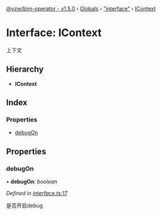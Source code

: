 [@yzw/bim-operator - v1.5.0](../README.md) › [Globals](../globals.md) › ["interface"](../modules/_interface_.md) › [IContext](_interface_.icontext.md)

# Interface: IContext

上下文

## Hierarchy

* **IContext**

## Index

### Properties

* [debugOn](_interface_.icontext.md#debugon)

## Properties

###  debugOn

• **debugOn**: *boolean*

*Defined in [interface.ts:17](https://github.com/youkaisteve/bim-operator/blob/d807e84/src/interface.ts#L17)*

是否开启debug
